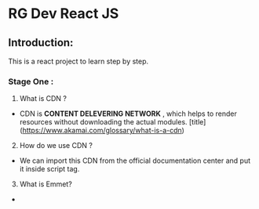 # RG Dev React JS

## Introduction: 
This is a react project to learn step by step.

### Stage One :

1. What is CDN ?

- CDN is **CONTENT DELEVERING NETWORK** , which helps to render resources without downloading the actual modules.
	[title] (https://www.akamai.com/glossary/what-is-a-cdn)
2. How do we use CDN ?

- We can import this CDN from the official documentation center and put it inside script tag.

3. What is Emmet? 

- 